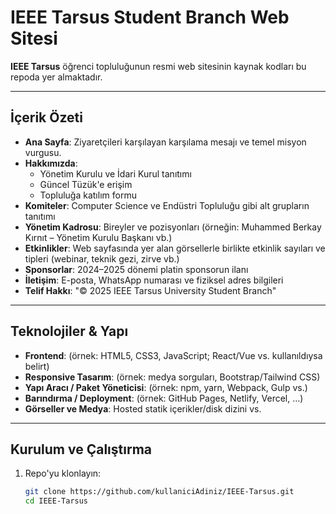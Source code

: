 # IEEE Tarsus Student Branch Web Sitesi

**IEEE Tarsus** öğrenci topluluğunun resmi web sitesinin kaynak kodları bu repoda yer almaktadır.

---

##  İçerik Özeti

- **Ana Sayfa**: Ziyaretçileri karşılayan karşılama mesajı ve temel misyon vurgusu.  
- **Hakkımızda**:  
  - Yönetim Kurulu ve İdari Kurul tanıtımı  
  - Güncel Tüzük'e erişim  
  - Topluluğa katılım formu  
- **Komiteler**: Computer Science ve Endüstri Topluluğu gibi alt grupların tanıtımı  
- **Yönetim Kadrosu**: Bireyler ve pozisyonları (örneğin: Muhammed Berkay Kırnıt – Yönetim Kurulu Başkanı vb.)  
- **Etkinlikler**: Web sayfasında yer alan görsellerle birlikte etkinlik sayıları ve tipleri (webinar, teknik gezi, zirve vb.)  
- **Sponsorlar**: 2024–2025 dönemi platin sponsorun ilanı  
- **İletişim**: E-posta, WhatsApp numarası ve fiziksel adres bilgileri  
- **Telif Hakkı**: "© 2025 IEEE Tarsus University Student Branch"

---

##  Teknolojiler & Yapı

- **Frontend**: (örnek: HTML5, CSS3, JavaScript; React/Vue vs. kullanıldıysa belirt)  
- **Responsive Tasarım**: (örnek: medya sorguları, Bootstrap/Tailwind CSS)  
- **Yapı Aracı / Paket Yöneticisi**: (örnek: npm, yarn, Webpack, Gulp vs.)  
- **Barındırma / Deployment**: (örnek: GitHub Pages, Netlify, Vercel, …)  
- **Görseller ve Medya**: Hosted statik içerikler/disk dizini vs.

---

##  Kurulum ve Çalıştırma

1. Repo'yu klonlayın:
   ```bash
   git clone https://github.com/kullaniciAdiniz/IEEE-Tarsus.git
   cd IEEE-Tarsus

